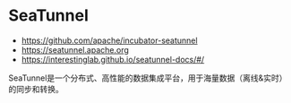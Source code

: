 # SeaTunnel

- https://github.com/apache/incubator-seatunnel
- https://seatunnel.apache.org
- https://interestinglab.github.io/seatunnel-docs/#/

SeaTunnel是一个分布式、高性能的数据集成平台，用于海量数据（离线&实时）的同步和转换。